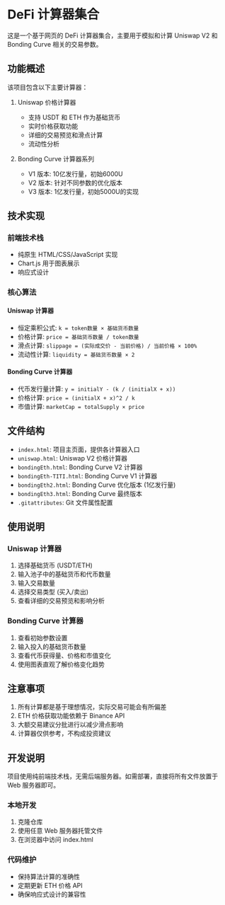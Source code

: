 # DeFi 计算器集合

这是一个基于网页的 DeFi 计算器集合，主要用于模拟和计算 Uniswap V2 和 Bonding Curve 相关的交易参数。

## 功能概述

该项目包含以下主要计算器：

1. Uniswap 价格计算器
   - 支持 USDT 和 ETH 作为基础货币
   - 实时价格获取功能
   - 详细的交易预览和滑点计算
   - 流动性分析

2. Bonding Curve 计算器系列
   - V1 版本: 10亿发行量，初始6000U
   - V2 版本: 针对不同参数的优化版本
   - V3 版本: 1亿发行量，初始5000U的实现

## 技术实现

### 前端技术栈
- 纯原生 HTML/CSS/JavaScript 实现
- Chart.js 用于图表展示
- 响应式设计

### 核心算法

#### Uniswap 计算器
- 恒定乘积公式: `k = token数量 × 基础货币数量`
- 价格计算: `price = 基础货币数量 / token数量`
- 滑点计算: `slippage = (实际成交价 - 当前价格) / 当前价格 × 100%`
- 流动性计算: `liquidity = 基础货币数量 × 2`

#### Bonding Curve 计算器
- 代币发行量计算: `y = initialY - (k / (initialX + x))`
- 价格计算: `price = (initialX + x)^2 / k`
- 市值计算: `marketCap = totalSupply × price`

## 文件结构

- `index.html`: 项目主页面，提供各计算器入口
- `uniswap.html`: Uniswap V2 价格计算器
- `bondingEth.html`: Bonding Curve V2 计算器
- `bondingEth-TITI.html`: Bonding Curve V1 计算器
- `bondingEth2.html`: Bonding Curve 优化版本 (1亿发行量)
- `bondingEth3.html`: Bonding Curve 最终版本
- `.gitattributes`: Git 文件属性配置

## 使用说明

### Uniswap 计算器
1. 选择基础货币 (USDT/ETH)
2. 输入池子中的基础货币和代币数量
3. 输入交易数量
4. 选择交易类型 (买入/卖出)
5. 查看详细的交易预览和影响分析

### Bonding Curve 计算器
1. 查看初始参数设置
2. 输入投入的基础货币数量
3. 查看代币获得量、价格和市值变化
4. 使用图表直观了解价格变化趋势

## 注意事项

1. 所有计算都是基于理想情况，实际交易可能会有所偏差
2. ETH 价格获取功能依赖于 Binance API
3. 大额交易建议分批进行以减少滑点影响
4. 计算器仅供参考，不构成投资建议

## 开发说明

项目使用纯前端技术栈，无需后端服务器。如需部署，直接将所有文件放置于 Web 服务器即可。

### 本地开发
1. 克隆仓库
2. 使用任意 Web 服务器托管文件
3. 在浏览器中访问 index.html

### 代码维护
- 保持算法计算的准确性
- 定期更新 ETH 价格 API
- 确保响应式设计的兼容性 